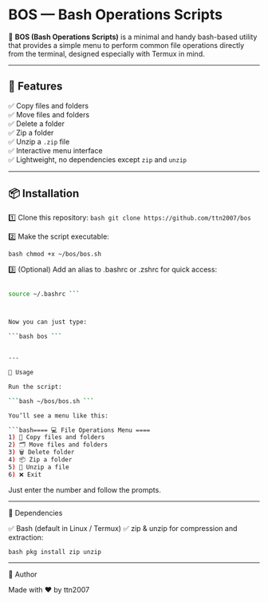 # BOS — Bash Operations Scripts

🎯 **BOS (Bash Operations Scripts)** is a minimal and handy bash-based utility that provides a simple menu to perform common file operations directly from the terminal, designed especially with Termux in mind.

---

## 🚀 Features

✅ Copy files and folders  
✅ Move files and folders  
✅ Delete a folder  
✅ Zip a folder  
✅ Unzip a `.zip` file  
✅ Interactive menu interface  
✅ Lightweight, no dependencies except `zip` and `unzip`

---

## 📦 Installation

1️⃣ Clone this repository:
```bash git clone https://github.com/ttn2007/bos ```


2️⃣ Make the script executable:

```bash chmod +x ~/bos/bos.sh ```


3️⃣ (Optional) Add an alias to .bashrc or .zshrc for quick access:

```bash echo 'alias bos="bash ~/bos/bos.sh"' >> ~/.bashrc

source ~/.bashrc ```



Now you can just type:

```bash bos ```


---

🧰 Usage

Run the script:

```bash ~/bos/bos.sh ```

You’ll see a menu like this:

```bash==== 💻 File Operations Menu ====
1) 📄 Copy files and folders
2) 🗂️ Move files and folders
3) 🗑️ Delete folder
4) 📦 Zip a folder
5) 📂 Unzip a file
6) ❌ Exit
```
Just enter the number and follow the prompts.


---

📄 Dependencies

✅ Bash (default in Linux / Termux)
✅ zip & unzip for compression and extraction:

```bash pkg install zip unzip ```


---

🙌 Author

Made with ❤️ by ttn2007
